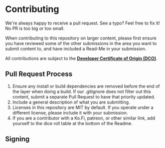 # Contributing

We're always happy to receive a pull request. See a typo? Feel free to fix it! No PR is too big or too small.

When contributing to this repository on larger content, please first ensure you have reviewed some of the other submissions in the area you want to submit content to, and have included a Read-Me in your submission.

All contributions are subject to the **[Developer Certificate of Origin (DCO)](https://developercertificate.org/)**.

## Pull Request Process

1. Ensure any install or build dependencies are removed before the end of the layer when doing a build. If our .gitignore does not filter out this content, submit a separate Pull Request to have that priority updated.
2. Include a general description of what you are submitting.
3. Licenses in this repository are MIT by default. If you operate under a different license, please include it with your submission.
4. If you are a contributor with a Ko.Fi, patreon, or other similar link, add yourself to the dice roll table at the bottom of the Readme.

## Signing
